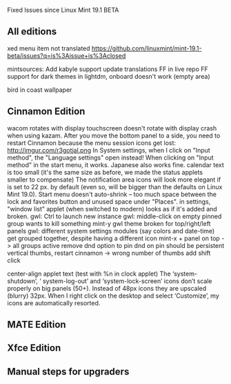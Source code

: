 Fixed Issues since Linux Mint 19.1 BETA

All editions
------------

xed menu item not translated
https://github.com/linuxmint/mint-19.1-beta/issues?q=is%3Aissue+is%3Aclosed

mintsources: Add kabyle support
update translations
FF in live repo
FF support for dark themes
in lightdm, onboard doesn't work (empty area)

bird in coast wallpaper

Cinnamon Edition
----------------

wacom rotates with display
touchscreen doesn't rotate with display
crash when using kazam.
After you move the bottom panel to a side, you need to restart Cinnamon because the menu session icons get lost: http://imgur.com/r3gotjal.png
In System settings, when I click on "Input method", the "Language settings" open instead! When clicking on "Input method" in the start menu, it works. Japanese also works fine.
calendar text is too small (it's the same size as before, we made the status applets smaller to compensate)
The notification area icons will look more elegant if is set to 22 px. by default (even so, will be bigger than the defaults on Linux Mint 19.0).
Start menu doesn't auto-shrink – too much space between the lock and favorites button and unused space under "Places".
in settings, "window list" applet (when switched to modern) looks as if it's added and broken.
gwl: Ctrl to launch new instance
gwl: middle-click on empty pinned group wants to kill something
mint-y gwl theme broken for top/right/left panels
gwl:
  different system settings modules (say colors and date-time) get grouped together, despite having a different icon
  mint-x + panel on top -> all groups active
  remove dnd option to pin
  dnd on pin should be persistent
  vertical thumbs, restart cinnamon -> wrong number of thumbs
  add shift click

center-align applet text (test with %n in clock applet)
The ‘system-shutdown’, ‘ system-log-out’ and ‘system-lock-screen’ icons don’t scale properly on big panels (50+). Instead of 48px icons they are upscaled (blurry) 32px.
When I right click on the desktop and select ‘Customize’, my icons are automatically resorted.

MATE Edition
------------

Xfce Edition
------------

Manual steps for upgraders
--------------------------
